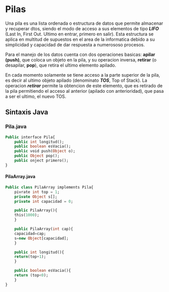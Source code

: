 # Pilas
Una pila es una lista ordenada o estructura de datos que permite almacenar y recuperar dtos, siendo el modo de acceso a sus elementos de tipo ***LIFO*** (Last In, First Out. Ultimo en entrar, primero en salir). Esta estructura se aplica en multitud de supuestos en el area de la informatica debido a su simplicidad y capacidad de dar respuesta a numerososo procesos.

Para el manejo de los datos cuenta con dos operaciones basicas:
**apilar (push)**, que coloca un objeto en la pila, y su operacion inversa, **retirar** (o desapilar, **pop**), que retira el ultimo elemento apilado.

En cada momento solamente se tiene acceso a la parte superior de la pila, es decir al ultimo objeto apilado (denominato ***TOS***, Top of Stack). La operacion ***retirar*** permite la obtencion de este elemento, que es retirado de la pila permitiendo el acceso al anterior (apilado con anterioridad), que pasa a ser el ultimo, el nuevo TOS.


## Sintaxis Java

### Pila.java

```SQL
Public interface Pila{
	public int longitud();
	public boolean esVacia();
	public void push(Object o);
	public Object pop();
	public onject primero();
}
```


#### PilaArray.java

```SQL
Public class PilaArray implements Pila{
	pivrate int top = 1;
	private Object s[];
	private int capacidad = 0;

	public PilaArray(){
	this(1000);
	}

	public PilaArray(int cap){
	capacidad=cap;
	s=new Object[capacidad];
	}

	public int longitud(){
	return(top+1);
	}

	public boolean esVacia(){
	return (top<0);
	}
}
```
